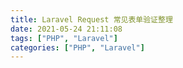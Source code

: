 ```yaml
---
title: Laravel Request 常见表单验证整理
date: 2021-05-24 21:11:08
tags: ["PHP", "Laravel"]
categories: ["PHP", "Laravel"]
---
```

